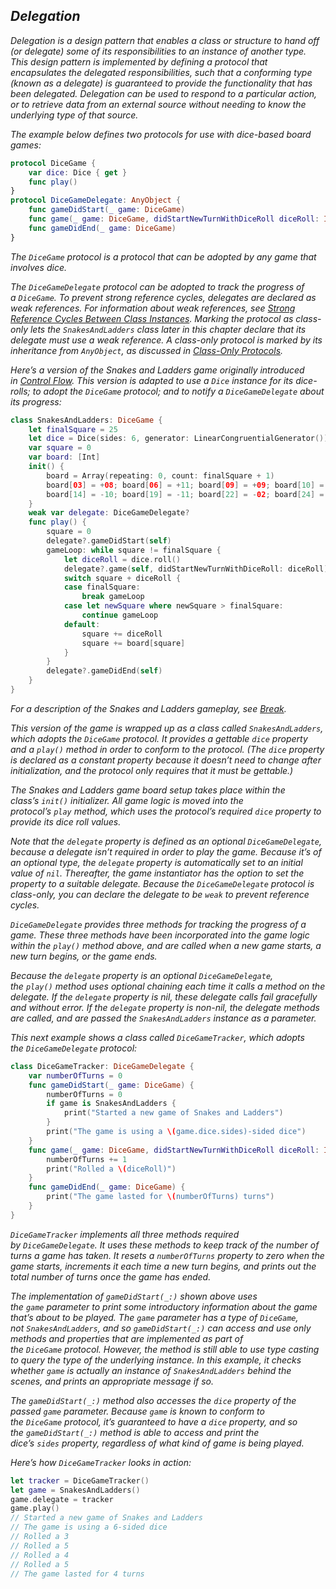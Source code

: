## *Delegation*

*Delegation is a design pattern that enables a class or structure to hand off (or delegate) some of its responsibilities to an instance of another type. This design pattern is implemented by defining a protocol that encapsulates the delegated responsibilities, such that a conforming type (known as a delegate) is guaranteed to provide the functionality that has been delegated. Delegation can be used to respond to a particular action, or to retrieve data from an external source without needing to know the underlying type of that source.*

*The example below defines two protocols for use with dice-based board games:*

```swift
protocol DiceGame {
    var dice: Dice { get }
    func play()
}
protocol DiceGameDelegate: AnyObject {
    func gameDidStart(_ game: DiceGame)
    func game(_ game: DiceGame, didStartNewTurnWithDiceRoll diceRoll: Int)
    func gameDidEnd(_ game: DiceGame)
}
```

*The `DiceGame` protocol is a protocol that can be adopted by any game that involves dice.*

*The `DiceGameDelegate` protocol can be adopted to track the progress of a `DiceGame`. To prevent strong reference cycles, delegates are declared as weak references. For information about weak references, see [Strong Reference Cycles Between Class Instances](https://docs.swift.org/swift-book/LanguageGuide/AutomaticReferenceCounting.html#ID51). Marking the protocol as class-only lets the `SnakesAndLadders` class later in this chapter declare that its delegate must use a weak reference. A class-only protocol is marked by its inheritance from `AnyObject`, as discussed in [Class-Only Protocols](https://docs.swift.org/swift-book/LanguageGuide/Protocols.html#ID281).*

*Here’s a version of the Snakes and Ladders game originally introduced in [Control Flow](https://docs.swift.org/swift-book/LanguageGuide/ControlFlow.html). This version is adapted to use a `Dice` instance for its dice-rolls; to adopt the `DiceGame` protocol; and to notify a `DiceGameDelegate` about its progress:*

```swift
class SnakesAndLadders: DiceGame {
    let finalSquare = 25
    let dice = Dice(sides: 6, generator: LinearCongruentialGenerator())
    var square = 0
    var board: [Int]
    init() {
        board = Array(repeating: 0, count: finalSquare + 1)
        board[03] = +08; board[06] = +11; board[09] = +09; board[10] = +02
        board[14] = -10; board[19] = -11; board[22] = -02; board[24] = -08
    }
    weak var delegate: DiceGameDelegate?
    func play() {
        square = 0
        delegate?.gameDidStart(self)
        gameLoop: while square != finalSquare {
            let diceRoll = dice.roll()
            delegate?.game(self, didStartNewTurnWithDiceRoll: diceRoll)
            switch square + diceRoll {
            case finalSquare:
                break gameLoop
            case let newSquare where newSquare > finalSquare:
                continue gameLoop
            default:
                square += diceRoll
                square += board[square]
            }
        }
        delegate?.gameDidEnd(self)
    }
}
```

*For a description of the Snakes and Ladders gameplay, see [Break](https://docs.swift.org/swift-book/LanguageGuide/ControlFlow.html#ID137).*

*This version of the game is wrapped up as a class called `SnakesAndLadders`, which adopts the `DiceGame` protocol. It provides a gettable `dice` property and a `play()` method in order to conform to the protocol. (The `dice` property is declared as a constant property because it doesn’t need to change after initialization, and the protocol only requires that it must be gettable.)*

*The Snakes and Ladders game board setup takes place within the class’s `init()` initializer. All game logic is moved into the protocol’s `play` method, which uses the protocol’s required `dice` property to provide its dice roll values.*

*Note that the `delegate` property is defined as an optional `DiceGameDelegate`, because a delegate isn’t required in order to play the game. Because it’s of an optional type, the `delegate` property is automatically set to an initial value of `nil`. Thereafter, the game instantiator has the option to set the property to a suitable delegate. Because the `DiceGameDelegate` protocol is class-only, you can declare the delegate to be `weak` to prevent reference cycles.*

*`DiceGameDelegate` provides three methods for tracking the progress of a game. These three methods have been incorporated into the game logic within the `play()` method above, and are called when a new game starts, a new turn begins, or the game ends.*

*Because the `delegate` property is an optional `DiceGameDelegate`, the `play()` method uses optional chaining each time it calls a method on the delegate. If the `delegate` property is nil, these delegate calls fail gracefully and without error. If the `delegate` property is non-nil, the delegate methods are called, and are passed the `SnakesAndLadders` instance as a parameter.*

*This next example shows a class called `DiceGameTracker`, which adopts the `DiceGameDelegate` protocol:*

```swift
class DiceGameTracker: DiceGameDelegate {
    var numberOfTurns = 0
    func gameDidStart(_ game: DiceGame) {
        numberOfTurns = 0
        if game is SnakesAndLadders {
            print("Started a new game of Snakes and Ladders")
        }
        print("The game is using a \(game.dice.sides)-sided dice")
    }
    func game(_ game: DiceGame, didStartNewTurnWithDiceRoll diceRoll: Int) {
        numberOfTurns += 1
        print("Rolled a \(diceRoll)")
    }
    func gameDidEnd(_ game: DiceGame) {
        print("The game lasted for \(numberOfTurns) turns")
    }
}
```

*`DiceGameTracker` implements all three methods required by `DiceGameDelegate`. It uses these methods to keep track of the number of turns a game has taken. It resets a `numberOfTurns` property to zero when the game starts, increments it each time a new turn begins, and prints out the total number of turns once the game has ended.*

*The implementation of `gameDidStart(_:)` shown above uses the `game` parameter to print some introductory information about the game that’s about to be played. The `game` parameter has a type of `DiceGame`, not `SnakesAndLadders`, and so `gameDidStart(_:)` can access and use only methods and properties that are implemented as part of the `DiceGame` protocol. However, the method is still able to use type casting to query the type of the underlying instance. In this example, it checks whether `game` is actually an instance of `SnakesAndLadders` behind the scenes, and prints an appropriate message if so.*

*The `gameDidStart(_:)` method also accesses the `dice` property of the passed `game` parameter. Because `game` is known to conform to the `DiceGame` protocol, it’s guaranteed to have a `dice` property, and so the `gameDidStart(_:)` method is able to access and print the dice’s `sides` property, regardless of what kind of game is being played.*

*Here’s how `DiceGameTracker` looks in action:*

```swift
let tracker = DiceGameTracker()
let game = SnakesAndLadders()
game.delegate = tracker
game.play()
// Started a new game of Snakes and Ladders
// The game is using a 6-sided dice
// Rolled a 3
// Rolled a 5
// Rolled a 4
// Rolled a 5
// The game lasted for 4 turns
```
